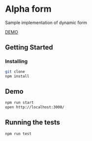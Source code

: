 # Alpha form
Sample implementation of dynamic form

[DEMO](https://allapologies.github.io/alpha-form/)

## Getting Started

### Installing

```bash
git clone
npm install
```

## Demo

```bash
npm run start
open http://localhost:3000/
```

## Running the tests

```bash
npm run test
```